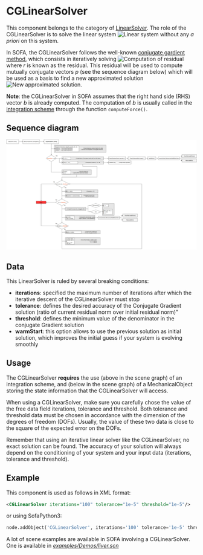 CGLinearSolver  
==============

This component belongs to the category of [LinearSolver](https://www.sofa-framework.org/community/doc/main-principles/system-resolution/linear-solvers/). The role of the CGLinearSolver is to solve the linear system <img class="latex" src="https://latex.codecogs.com/png.latex?\mathbf{A}x=b" title="Linear system" /> without any _a priori_ on this system.

In SOFA, the CGLinearSolver follows the well-known [conjugate gardient method](https://en.wikipedia.org/wiki/Conjugate_gradient_method), which consists in iteratively solving <img class="latex" src="https://latex.codecogs.com/png.latex?r=b-\mathbf{A}x^k" title="Computation of residual" /> where *r* is known as the residual. This residual will be used to compute mutually conjugate vectors *p* (see the sequence diagram below) which will be used as a basis to find a new approximated solution <img class="latex" src="https://latex.codecogs.com/png.latex?x^{k+1}" title="New approximated solution" />.

**Note**: the CGLinearSolver in SOFA assumes that the right hand side (RHS) vector *b* is already computed. The computation of *b* is usually called in the [integration scheme](https://www.sofa-framework.org/community/doc/main-principles/system-resolution/integration-schemes/) through the function `computeForce()`.



Sequence diagram
----------------

<a href="https://github.com/sofa-framework/doc/blob/master/images/linearsolver/CGLinearSolver.png?raw=true"><img src="https://github.com/sofa-framework/doc/blob/master/images/linearsolver/CGLinearSolver.png?raw=true" title="Flow diagram for the CGLinearSolver"/></a>



Data  
----

This LinearSolver is ruled by several breaking conditions:  

- **iterations**: specified the maximum number of iterations after which the iterative descent of the CGLinearSolver must stop
- **tolerance**: defines the desired accuracy of the Conjugate Gradient solution (ratio of current residual norm over initial residual norm)"
- **threshold**: defines the minimum value of the denominator in the conjugate Gradient solution
- **warmStart**: this option allows to use the previous solution as initial solution, which improves the initial guess if your system is evolving smoothly


Usage
-----

The CGLinearSolver **requires** the use (above in the scene graph) of an integration scheme, and (below in the scene graph) of a MechanicalObject storing the state information that the CGLinearSolver will access.

When using a CGLinearSolver, make sure you carefully chose the value of the free data field iterations, tolerance and threshold. Both tolerance and threshold data must be chosen in accordance with the dimension of the degrees of freedom (DOFs). Usually, the value of these two data is close to the square of the expected error on the DOFs.

Remember that using an iterative linear solver like the CGLinearSolver, no exact solution can be found. The accuracy of your solution will always depend on the conditioning of your system and your input data (iterations, tolerance and threshold).



Example
-------

This component is used as follows in XML format:

``` xml
<CGLinearSolver iterations="100" tolerance="1e-5" threshold="1e-5"/>
```

or using SofaPython3:

``` python
node.addObject('CGLinearSolver', iterations='100' tolerance='1e-5' threshold='1e-5')
```

A lot of scene examples are available in SOFA involving a CGLinearSolver. One is available in [*examples/Demos/liver.scn*](https://github.com/sofa-framework/sofa/blob/master/examples/Demos/liver.scn)
